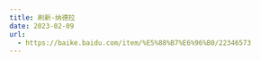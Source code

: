 ```yaml
---
title: 刷新-纳德拉
date: 2023-02-09 
url: 
  - https://baike.baidu.com/item/%E5%88%B7%E6%96%B0/22346573
---
```


